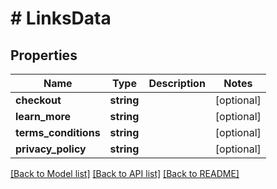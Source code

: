 # # LinksData

## Properties

Name | Type | Description | Notes
------------ | ------------- | ------------- | -------------
**checkout** | **string** |  | [optional]
**learn_more** | **string** |  | [optional]
**terms_conditions** | **string** |  | [optional]
**privacy_policy** | **string** |  | [optional]

[[Back to Model list]](../../README.md#models) [[Back to API list]](../../README.md#endpoints) [[Back to README]](../../README.md)
